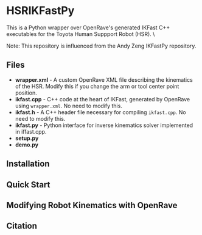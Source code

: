 # HSRIKFastPy
This is a Python wrapper over OpenRave's generated IKFast C++ executables for the Toyota Human Suppport Robot (HSR). \

Note: This repository is influenced from the Andy Zeng IKFastPy repository.

## Files
- **wrapper.xml** - A custom OpenRave XML file describing the kinematics of the HSR. Modify this if you change the arm or tool center point position.
- **ikfast.cpp** - C++ code at the heart of IKFast, generated by OpenRave using `wrapper.xml`. No need to modify this.
- **ikfast.h** - A C++ header file necessary for compiling `ikfast.cpp`. No need to modify this.
- **ikfast.py** - Python interface for inverse kinematics solver implemented in iffast.cpp.
- **setup.py**
- **demo.py**


## Installation


## Quick Start


## Modifying Robot Kinematics with OpenRave


## Citation
